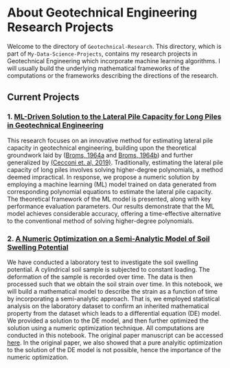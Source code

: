 # **About Geotechnical Engineering Research Projects**

Welcome to the directory of `Geotechnical-Research`. This directory, which is part of `My-Data-Science-Projects`,
contains my research projects in Geotechnical Engineering which incorporate machine learning algorithms.
I will usually build the underlying mathematical frameworks of the computations or the frameworks describing the
directions of the research.

## **Current Projects**

### 1. [ML-Driven Solution to the Lateral Pile Capacity for Long Piles in Geotechnical Engineering](/Geotechnical-Research/ML_Driven_Solution_of_long_pile.ipynb)

This research focuses on an innovative method for estimating lateral pile capacity in geotechnical engineering,
building upon the theoretical groundwork laid by ([Broms, 1964a](https://doi.org/10.1061/JSFEAQ.0000611) and
[Broms, 1964b](https://doi.org/10.1061/JSFEAQ.0000614)) and further generalized by
[(Cecconi et. al, 2019)](https://doi.org/10.1016/j.sandf.2019.01.007). Traditionally, estimating the lateral pile
capacity of long piles involves solving higher-degree polynomials, a method deemed impractical. In response,
we propose a numeric solution by employing a machine learning (ML) model trained on data generated from corresponding
polynomial equations to estimate the lateral pile capacity. The theoretical framework of the ML model is presented,
along with key performance evaluation parameters. Our results demonstrate that the ML model achieves considerable
accuracy, offering a time-effective alternative to the conventional method of solving higher-degree polynomials.

### 2. [A Numeric Optimization on a Semi-Analytic Model of Soil Swelling Potential](/Geotechnical-Research/Soil_Swelling_Potential.ipynb)

We have conducted a laboratory test to investigate the soil swelling potential. A cylindrical soil sample is subjected
to constant loading. The deformation of the sample is recorded over time. The data is then processed such that we obtain
the soil strain over time. In this notebook, we will build a mathematical model to describe the strain as a function
of time by incorporating a semi-analytic approach. That is, we employed statistical analysis on the laboratory dataset
to confirm an inherited mathematical property from the dataset which leads to a differential equation (DE) model.
We provided a solution to the DE model, and then further optimized the solution using a numeric optimization technique.
All computations are conducted in this notebook. The original paper manuscript can be accessed
[here](http://dx.doi.org/10.13140/RG.2.2.21197.61928). In the original paper, we also showed that a pure analyitic
optimization to the solution of the DE model is not possible, hence the importance of the numeric optimization.

